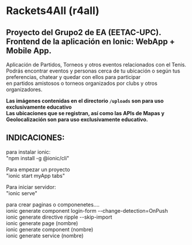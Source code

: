 # Rackets4All (r4all)  
  
## Proyecto del Grupo2 de EA (EETAC-UPC). Frontend de la aplicación en Ionic: WebApp + Mobile App.  
Aplicación de Partidos, Torneos y otros eventos relacionados con el Tenis.  
Podrás encontrar eventos y personas cerca de tu ubicación o según tus preferencias, chatear y quedar con ellos para participar   
en partidos amistosos o torneos organizados por clubs y otros organizadores. 

**Las imágenes contenidas en el directorio `/uploads` son para uso exclusivamente educativo**  
**Las ubicaciones que se registran, así como las APIs de Mapas y Geolocalización son para uso exclusivamente educativo.**  
  
## INDICACIONES:  
para instalar ionic:  
"npm install -g @ionic/cli"  
  
Para empezar un proyecto  
"ionic start myApp tabs"  
  
Para iniciar servidor:  
"ionic serve"  
  
para crear paginas o componenetes....  
ionic generate component login-form --change-detection=OnPush  
ionic generate directive ripple --skip-import  
ionic generate page (nombre)  
ionic generate component (nombre)  
ionic generate service (nombre)  
